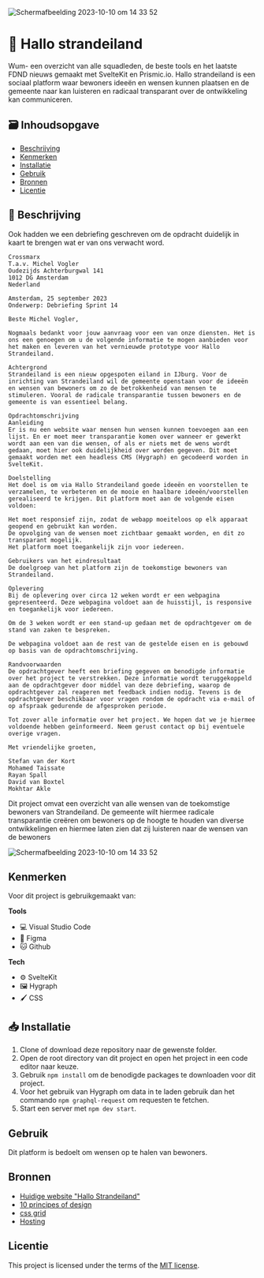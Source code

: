 ![Schermafbeelding 2023-10-10 om 14 33 52](https://github.com/Stefan-Espant/hallo-strandeiland/assets/89298385/e6613e0a-6898-4237-ad3d-13577cc94de4)

# 📣 Hallo strandeiland
<!-- Geef je project een titel en schrijf in één zin wat het is -->
Wum- een overzicht van alle squadleden, de beste tools en het laatste FDND nieuws gemaakt met SvelteKit en Prismic.io.
Hallo strandeiland is een sociaal platform waar bewoners ideeën en wensen kunnen plaatsen en de gemeente naar kan luisteren en radicaal transparant over de ontwikkeling kan communiceren.

## 🗃️ Inhoudsopgave

  * [Beschrijving](#-beschrijving)
  * [Kenmerken](#-kenmerken)
  * [Installatie](#-installatie)
  * [Gebruik](#-gebruik)
  * [Bronnen](#-bronnen)
  * [Licentie](#-licentie)

## 📜 Beschrijving
<!-- Bij Beschrijving staat kort beschreven wat voor project het is en wat je hebt gemaakt -->
<!-- Voeg een mooie poster visual toe 📸 -->
<!-- Voeg een link toe naar Github Pages 🌐-->

Ook hadden we een debriefing geschreven om de opdracht duidelijk in kaart te brengen wat er van ons verwacht word.

```
Crossmarx
T.a.v. Michel Vogler
Oudezijds Achterburgwal 141
1012 DG Amsterdam
Nederland

Amsterdam, 25 september 2023
Onderwerp: Debriefing Sprint 14

Beste Michel Vogler,

Nogmaals bedankt voor jouw aanvraag voor een van onze diensten. Het is ons een genoegen om u de volgende informatie te mogen aanbieden voor het maken en leveren van het vernieuwde prototype voor Hallo Strandeiland.

Achtergrond
Strandeiland is een nieuw opgespoten eiland in IJburg. Voor de inrichting van Strandeiland wil de gemeente openstaan voor de ideeën en wensen van bewoners om zo de betrokkenheid van mensen te stimuleren. Vooral de radicale transparantie tussen bewoners en de gemeente is van essentieel belang.

Opdrachtomschrijving
Aanleiding
Er is nu een website waar mensen hun wensen kunnen toevoegen aan een lijst. En er moet meer transparantie komen over wanneer er gewerkt wordt aan een van die wensen, of als er niets met de wens wordt gedaan, moet hier ook duidelijkheid over worden gegeven. Dit moet gemaakt worden met een headless CMS (Hygraph) en gecodeerd worden in SvelteKit.

Doelstelling
Het doel is om via Hallo Strandeiland goede ideeën en voorstellen te verzamelen, te verbeteren en de mooie en haalbare ideeën/voorstellen gerealiseerd te krijgen. Dit platform moet aan de volgende eisen voldoen:

Het moet responsief zijn, zodat de webapp moeiteloos op elk apparaat geopend en gebruikt kan worden.
De opvolging van de wensen moet zichtbaar gemaakt worden, en dit zo transparant mogelijk.
Het platform moet toegankelijk zijn voor iedereen.

Gebruikers van het eindresultaat
De doelgroep van het platform zijn de toekomstige bewoners van Strandeiland.

Oplevering
Bij de oplevering over circa 12 weken wordt er een webpagina gepresenteerd. Deze webpagina voldoet aan de huisstijl, is responsive en toegankelijk voor iedereen.

Om de 3 weken wordt er een stand-up gedaan met de opdrachtgever om de stand van zaken te bespreken.

De webpagina voldoet aan de rest van de gestelde eisen en is gebouwd op basis van de opdrachtomschrijving.

Randvoorwaarden
De opdrachtgever heeft een briefing gegeven om benodigde informatie over het project te verstrekken. Deze informatie wordt teruggekoppeld aan de opdrachtgever door middel van deze debriefing, waarop de opdrachtgever zal reageren met feedback indien nodig. Tevens is de opdrachtgever beschikbaar voor vragen rondom de opdracht via e-mail of op afspraak gedurende de afgesproken periode.

Tot zover alle informatie over het project. We hopen dat we je hiermee voldoende hebben geïnformeerd. Neem gerust contact op bij eventuele overige vragen.

Met vriendelijke groeten,

Stefan van der Kort
Mohamed Taissate
Rayan Spall
David van Boxtel
Mokhtar Akle
```

Dit project omvat een overzicht van alle wensen van de toekomstige bewoners van Strandeiland. De gemeente wilt hiermee radicale transparantie creëren om bewoners op de hoogte te houden van diverse ontwikkelingen en hiermee laten zien dat zij luisteren naar de wensen van de bewoners

![Schermafbeelding 2023-10-10 om 14 33 52](https://github.com/Stefan-Espant/hallo-strandeiland/assets/89298385/fdab987e-a5d1-4633-9b5d-067a37f5aed7)

## Kenmerken

Voor dit project is gebruikgemaakt van:

**Tools**
  * 💻 Visual Studio Code
  * 🎨 Figma
  * 🐱 Github
    
**Tech**
  * ⚙️ SvelteKit
  * 🖼️ Hygraph
  * 🖌️ CSS

## 📥 Installatie
<!-- Bij Instalatie staat hoe een andere developer aan jouw repo kan werken -->

1. Clone of download deze repository naar de gewenste folder.
2. Open de root directory van dit project en open het project in een code editor naar keuze.
3. Gebruik ```npm install``` om de benodigde packages te downloaden voor dit project.
4. Voor het gebruik van Hygraph om data in te laden gebruik dan het commando ```npm graphql-request``` om requesten te fetchen.
5. Start een server met ```npm dev start```.

## Gebruik
Dit platform is bedoelt om wensen op te halen van bewoners.

## Bronnen
* [Huidige website "Hallo Strandeiland"](https://hallostrandeiland.nl/)
* [10 principes of design](https://www.interaction-design.org/literature/article/dieter-rams-10-timeless-commandments-for-good-design)
* [css grid](https://css-tricks.com/snippets/css/complete-guide-grid/)
* [Hosting](https://vercel.com)

## Licentie
This project is licensed under the terms of the [MIT license](./LICENSE).
